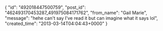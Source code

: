  {
   "id": "492018447500759",
   "post_id": "462493170453287_491975084171762",
   "from_name": "Gail Marie",
   "message": "hehe can't say I've read it but can imagine what it says lol",
   "created_time": "2013-03-14T04:04:43+0000"
 }
